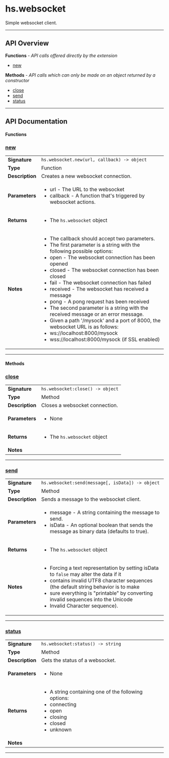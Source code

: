 # hs.websocket

Simple websocket client.

---

## API Overview
**Functions** - _API calls offered directly by the extension_
 * [new](#new)

**Methods** - _API calls which can only be made on an object returned by a constructor_
 * [close](#close)
 * [send](#send)
 * [status](#status)


---

## API Documentation

#### Functions


### [new](#new)

|                                             |                                                                                     |
| --------------------------------------------|-------------------------------------------------------------------------------------|
| **Signature**                               | `hs.websocket.new(url, callback) -> object`                                                                    |
| **Type**                                    | Function                                                                     |
| **Description**                             | Creates a new websocket connection.                                                                     |
| **Parameters**                              | <ul><li>url - The URL to the websocket</li><li>callback - A function that's triggered by websocket actions.</li></ul> |
| **Returns**                                 | <ul><li>The `hs.websocket` object</li></ul>          |
| **Notes**                                   | <ul><li>The callback should accept two parameters.</li><li>The first parameter is a string with the following possible options:</li><li>  open - The websocket connection has been opened</li><li>  closed - The websocket connection has been closed</li><li>  fail - The websocket connection has failed</li><li>  received - The websocket has received a message</li><li>  pong - A pong request has been received</li><li>The second parameter is a string with the received message or an error message.</li><li>Given a path '/mysock' and a port of 8000, the websocket URL is as follows:</li><li>  ws://localhost:8000/mysock</li><li>  wss://localhost:8000/mysock (if SSL enabled)</li></ul> |

---

#### Methods


### [close](#close)

|                                             |                                                                                     |
| --------------------------------------------|-------------------------------------------------------------------------------------|
| **Signature**                               | `hs.websocket:close() -> object`                                                                    |
| **Type**                                    | Method                                                                     |
| **Description**                             | Closes a websocket connection.                                                                     |
| **Parameters**                              | <ul><li>None</li></ul> |
| **Returns**                                 | <ul><li>The `hs.websocket` object</li></ul>          |
| **Notes**                                   | <ul></ul> |

---


### [send](#send)

|                                             |                                                                                     |
| --------------------------------------------|-------------------------------------------------------------------------------------|
| **Signature**                               | `hs.websocket:send(message[, isData]) -> object`                                                                    |
| **Type**                                    | Method                                                                     |
| **Description**                             | Sends a message to the websocket client.                                                                     |
| **Parameters**                              | <ul><li>message - A string containing the message to send.</li><li>isData - An optional boolean that sends the message as binary data (defaults to true).</li></ul> |
| **Returns**                                 | <ul><li>The `hs.websocket` object</li></ul>          |
| **Notes**                                   | <ul><li>Forcing a text representation by setting isData to `false` may alter the data if it</li><li>  contains invalid UTF8 character sequences (the default string behavior is to make</li><li>  sure everything is "printable" by converting invalid sequences into the Unicode</li><li>  Invalid Character sequence).</li></ul> |

---


### [status](#status)

|                                             |                                                                                     |
| --------------------------------------------|-------------------------------------------------------------------------------------|
| **Signature**                               | `hs.websocket:status() -> string`                                                                    |
| **Type**                                    | Method                                                                     |
| **Description**                             | Gets the status of a websocket.                                                                     |
| **Parameters**                              | <ul><li>None</li></ul> |
| **Returns**                                 | <ul><li>A string containing one of the following options:</li><li> connecting</li><li> open</li><li> closing</li><li> closed</li><li> unknown</li></ul>          |
| **Notes**                                   | <ul></ul> |

---

